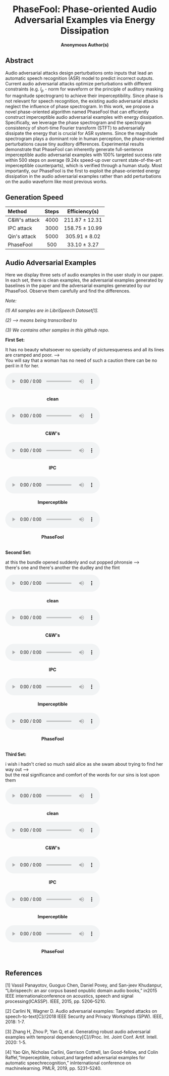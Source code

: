 <h1><center>PhaseFool: Phase-oriented Audio Adversarial Examples via Energy Dissipation</center></h1>

<center><b>Anonymous Author(s)</b></center>

## Abstract
Audio adversarial attacks design perturbations onto inputs that lead an automatic speech recognition (ASR) model to predict incorrect outputs. Current audio adversarial attacks optimize perturbations with different constraints (e.g. $l_p$ - norm for waveform or the principle of auditory masking for magnitude spectrogram) to achieve their imperceptibility. Since phase is not relevant for speech recognition, the existing audio adversarial attacks neglect the influence of phase spectrogram. In this work, we propose a novel phase-oriented algorithm named PhaseFool that can efficiently construct imperceptible audio adversarial examples with energy dissipation. Specifically, we leverage the phase spectrogram and the spectrogram consistency of short-time Fourier transform (STFT) to adversarially dissipate the energy that is crucial for ASR systems. Since the magnitude spectrogram plays a dominant role in human perception, the phase-oriented perturbations cause tiny auditory differences. Experimental results demonstrate that PhaseFool can inherently generate full-sentence imperceptible audio adversarial examples with 100\% targeted success rate within 500 steps on average (9.24x speed-up over current state-of-the-art imperceptible counterparts), which is verified through a human study. Most importantly, our PhaseFool is the first to exploit the phase-oriented energy dissipation in the audio adversarial examples rather than add perturbations on the audio waveform like most previous works.

## Generation Speed

| Method | Steps | Efficiency(s) |
| :-----| :----: | :----: |
| C&W's attack | 4000 | 211.87 $\pm$ 12.31 |
| IPC attack   | 3000 | 158.75 $\pm$ 10.99 |
| Qin's attack | 5000 | 305.91 $\pm$ 8.02 |
| PhaseFool    | 500  | 33.10 $\pm$ 3.27|

## Audio Adversarial Examples

Here we display three sets of audio examples in the user study in our paper. In each set, there is clean examples, the adversarial examples generated by baselines in the paper and the adversarial examples generated by our PhaseFool. Observe them carefully and find the differences.


*Note:*

*(1) All samples are in LibriSpeech Dataset[1].*

*(2) --> means being transcribed to*

*(3) We contains other samples in this github repo.*


**First Set:**

It has no beauty whatsoever no specialty of picturesqueness and all its lines are cramped and poor.
-->  
You will say that a woman has no need of such a caution there can be no peril in it for her.

<div>
	<div style="text-align:center; display: inline-block;">
    <audio controls>
        <source src="cw/0_gt.wav" type="audio/mpeg">
        Your browser does not support this audio format.
    </audio>
	<h4>clean</h4>
	</div>
	<div style='text-align:center; display: inline-block;'>
    <audio controls>
        <source src="cw/0.wav" type="audio/mpeg">
        Your browser does not support this audio format.
    </audio>
	<h4>C&W's</h4>
	</div>
	<div style='text-align:center; display: inline-block;'>
    <audio controls>
        <source src="IPC/0.wav" type="audio/mpeg">
        Your browser does not support this audio format.
    </audio>
	<h4>IPC</h4>
	</div>
	<div style='text-align:center; display: inline-block;'>
    <audio controls>
        <source src="imperceptible/0.wav" type="audio/mpeg">
        Your browser does not support this audio format.
    </audio>
	<h4>Imperceptible</h4>
	</div>
	<div style='text-align:center; display: inline-block;'>
    <audio controls>
        <source src="phasefool/0.wav" type="audio/mpeg">
        Your browser does not support this audio format.
    </audio>
	<h4>PhaseFool</h4>
	</div>
</div>

**Second Set:**

at this the bundle opened suddenly and out popped phronsie 
-->  
there's one and there's another the dudley and the flint

<div>
	<div style='text-align:center; display: inline-block;'>
    <audio controls>
        <source src="cw/1_gt.wav" type="audio/mpeg">
        Your browser does not support this audio format.
    </audio>
	<h4>clean</h4>
	</div>
	<div style='text-align:center; display: inline-block;'>
    <audio controls>
        <source src="cw/1.wav" type="audio/mpeg">
        Your browser does not support this audio format.
    </audio>
	<h4>C&W's</h4>
	</div>
	<div style='text-align:center; display: inline-block;'>
    <audio controls>
        <source src="IPC/1.wav" type="audio/mpeg">
        Your browser does not support this audio format.
    </audio>
	<h4>IPC</h4>
	</div>
	<div style='text-align:center; display: inline-block;'>
    <audio controls>
        <source src="imperceptible/1.wav" type="audio/mpeg">
        Your browser does not support this audio format.
    </audio>
	<h4>Imperceptible</h4>
	</div>
	<div style='text-align:center; display: inline-block;'>
    <audio controls>
        <source src="phasefool/1.wav" type="audio/mpeg">
        Your browser does not support this audio format.
    </audio>
	<h4>PhaseFool</h4>
	</div>
</div>


**Third Set:**

i wish i hadn't cried so much said alice as she swam about trying to find her way out
-->  
but the real significance and comfort of the words for our sins is lost upon them

<div>
	<div style='text-align:center; display: inline-block;'>
    <audio controls>
        <source src="cw/2_gt.wav" type="audio/mpeg">
        Your browser does not support this audio format.
    </audio>
	<h4>clean</h4>
	</div>
	<div style='text-align:center; display: inline-block;'>
    <audio controls>
        <source src="cw/2.wav" type="audio/mpeg">
        Your browser does not support this audio format.
    </audio>
	<h4>C&W's</h4>
	</div>
	<div style='text-align:center; display: inline-block;'>
    <audio controls>
        <source src="IPC/2.wav" type="audio/mpeg">
        Your browser does not support this audio format.
    </audio>
	<h4>IPC</h4>
	</div>
	<div style='text-align:center; display: inline-block;'>
    <audio controls>
        <source src="imperceptible/2.wav" type="audio/mpeg">
        Your browser does not support this audio format.
    </audio>
	<h4>Imperceptible</h4>
	</div>
	<div style='text-align:center; display: inline-block;'>
    <audio controls>
        <source src="phasefool/2.wav" type="audio/mpeg">
        Your browser does not support this audio format.
    </audio>
	<h4>PhaseFool</h4>
	</div>
</div>



## References
[1] Vassil Panayotov, Guoguo Chen, Daniel Povey, and San-jeev Khudanpur,  “Librispeech:  an asr corpus based onpublic domain audio books,” in2015 IEEE internationalconference on acoustics, speech and signal processing(ICASSP). IEEE, 2015, pp. 5206–5210.

[2] Carlini N, Wagner D. Audio adversarial examples: Targeted attacks on speech-to-text[C]//2018 IEEE Security and Privacy Workshops (SPW). IEEE, 2018: 1-7.

[3] Zhang H, Zhou P, Yan Q, et al. Generating robust audio adversarial examples with temporal dependency[C]//Proc. Int. Joint Conf. Artif. Intell. 2020: 1-5.

[4] Yao Qin, Nicholas Carlini, Garrison Cottrell, Ian Good-fellow,   and  Colin  Raffel,“Imperceptible,   robust,and targeted adversarial examples for automatic speechrecognition,”   inInternational  conference  on  machinelearning. PMLR, 2019, pp. 5231–5240.